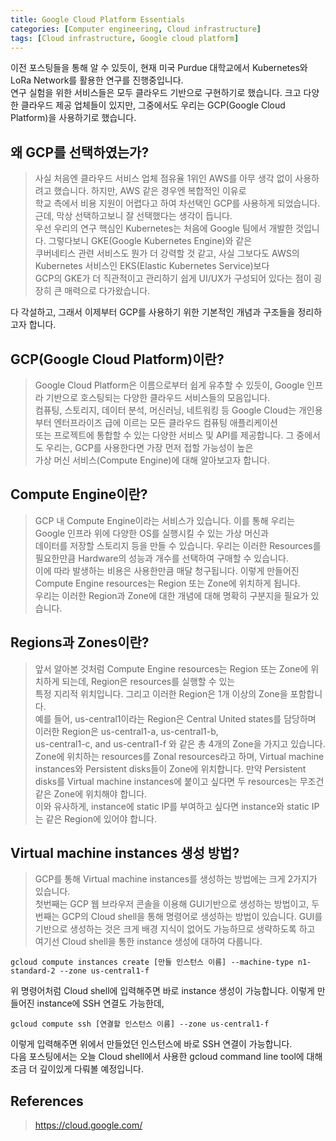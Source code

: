 ```yaml
---
title: Google Cloud Platform Essentials
categories: [Computer engineering, Cloud infrastructure]
tags: [Cloud infrastructure, Google cloud platform]
---
```


이전 포스팅들을 통해 알 수 있듯이, 현재 미국 Purdue 대학교에서 Kubernetes와 LoRa Network를 활용한 연구를 진행중입니다.  
연구 실험을 위한 서비스들은 모두 클라우드 기반으로 구현하기로 했습니다. 크고 다양한 클라우드 제공 업체들이 있지만, 그중에서도 우리는 GCP(Google Cloud Platform)을 사용하기로 했습니다.  

## 왜 GCP를 선택하였는가?
> 사실 처음엔 클라우드 서비스 업체 점유율 1위인 AWS를 아무 생각 없이 사용하려고 했습니다. 하지만, AWS 같은 경우엔 복합적인 이유로  
학교 측에서 비용 지원이 어렵다고 하여 차선택인 GCP를 사용하게 되었습니다. 근데, 막상 선택하고보니 잘 선택했다는 생각이 듭니다.  
우선 우리의 연구 핵심인 Kubernetes는 처음에 Google 팀에서 개발한 것입니다. 그렇다보니 GKE(Google Kubernetes Engine)와 같은   
쿠버네티스 관련 서비스도 뭔가 더 강력할 것 같고, 사실 그보다도 AWS의 Kubernetes 서비스인 EKS(Elastic Kubernetes Service)보다  
GCP의 GKE가 더 직관적이고 관리하기 쉽게 UI/UX가 구성되어 있다는 점이 굉장히 큰 매력으로 다가왔습니다.

다 각설하고, 그래서 이제부터 GCP를 사용하기 위한 기본적인 개념과 구조들을 정리하고자 합니다.

## GCP(Google Cloud Platform)이란?
> Google Cloud Platform은 이름으로부터 쉽게 유추할 수 있듯이, Google 인프라 기반으로 호스팅되는 다양한 클라우드 서비스들의 모음입니다.  
컴퓨팅, 스토리지, 데이터 분석, 머신러닝, 네트워킹 등 Google Cloud는 개인용부터 엔터프라이즈 급에 이르는 모든 클라우드 컴퓨팅 애플리케이션   
또는 프로젝트에 통합할 수 있는 다양한 서비스 및 API를 제공합니다. 그 중에서도 우리는, GCP를 사용한다면 가장 먼저 접할 가능성이 높은   
가상 머신 서비스(Compute Engine)에 대해 알아보고자 합니다.

## Compute Engine이란?
> GCP 내 Compute Engine이라는 서비스가 있습니다. 이를 통해 우리는 Google 인프라 위에 다양한 OS를 실행시킬 수 있는 가상 머신과   
데이터를 저장할 스토리지 등을 만들 수 있습니다. 우리는 이러한 Resources를 필요한만큼 Hardware의 성능과 개수를 선택하여 구매할 수 있습니다.   
이에 따라 발생하는 비용은 사용한만큼 매달 청구됩니다. 이렇게 만들어진 Compute Engine resources는 Region 또는 Zone에 위치하게 됩니다.   
우리는 이러한 Region과 Zone에 대한 개념에 대해 명확히 구분지을 필요가 있습니다.

## Regions과 Zones이란?
> 앞서 알아본 것처럼 Compute Engine resources는 Region 또는 Zone에 위치하게 되는데, Region은 resources를 실행할 수 있는  
특정 지리적 위치입니다. 그리고 이러한 Region은 1개 이상의 Zone을 포함합니다.  
예를 들어, us-central1이라는 Region은 Central United states를 담당하며 이러한 Region은 us-central1-a, us-central1-b,  
us-central1-c, and us-central1-f 와 같은 총 4개의 Zone을 가지고 있습니다.  
Zone에 위치하는 resources를 Zonal resources라고 하며, Virtual machine instances와 Persistent disks들이 Zone에 위치합니다.
만약 Persistent disks를 Virtual machine instances에 붙이고 싶다면 두 resources는 무조건 같은 Zone에 위치해야 합니다.  
이와 유사하게, instance에 static IP를 부여하고 싶다면 instance와 static IP는 같은 Region에 있어야 합니다.

## Virtual machine instances 생성 방법?
> GCP를 통해 Virtual machine instances를 생성하는 방법에는 크게 2가지가 있습니다.  
첫번째는 GCP 웹 브라우저 콘솔을 이용해 GUI기반으로 생성하는 방법이고, 두번째는 GCP의 Cloud shell을 통해 명령어로 생성하는 방법이 있습니다.
GUI를 기반으로 생성하는 것은 크게 배경 지식이 없어도 가능하므로 생략하도록 하고 여기선 Cloud shell을 통한 instance 생성에 대하여 다룹니다.
 
```
gcloud compute instances create [만들 인스턴스 이름] --machine-type n1-standard-2 --zone us-central1-f 
```
위 명령어처럼 Cloud shell에 입력해주면 바로 instance 생성이 가능합니다. 이렇게 만들어진 instance에 SSH 연결도 가능한데,
```
gcloud compute ssh [연결할 인스턴스 이름] --zone us-central1-f
```
이렇게 입력해주면 위에서 만들었던 인스턴스에 바로 SSH 연결이 가능합니다.  
다음 포스팅에서는 오늘 Cloud shell에서 사용한 gcloud command line tool에 대해 조금 더 깊이있게 다뤄볼 예정입니다.

## References
> https://cloud.google.com/  